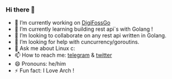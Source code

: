 ### Hi there 👋



- 🔭 I’m currently working on [DigiFossGo](https://github.com/FOSSFA/DigiFossGo)
- 🌱 I’m currently learning building rest api\`s with Golang !
- 👯 I’m looking to collaborate on any rest api written in Golang.
- 🤔 I’m looking for help with cuncurrency/goroutins.
- 💬 Ask me about Linux c:
- 📫 How to reach me: [telegram](https://t.me/amir00ka) & [twitter](https://twitter.com/AmirHossein_Kaa) 
- 😄 Pronouns: he/him
- ⚡ Fun fact: I Love Arch !

